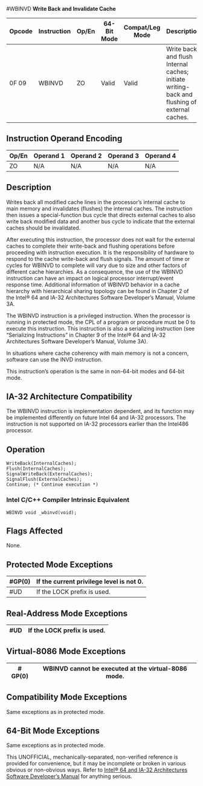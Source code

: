#WBINVD
**Write Back and Invalidate Cache**

| Opcode | Instruction | Op/En | 64-Bit Mode | Compat/Leg Mode | Description                                                                                  |
| ------ | ----------- | ----- | ----------- | --------------- | -------------------------------------------------------------------------------------------- |
| 0F 09  | WBINVD      | ZO    | Valid       | Valid           | Write back and flush Internal caches; initiate writing-back and flushing of external caches. |

## Instruction Operand Encoding

| Op/En | Operand 1 | Operand 2 | Operand 3 | Operand 4 |
| ----- | --------- | --------- | --------- | --------- |
| ZO    | N/A       | N/A       | N/A       | N/A       |

## Description

Writes back all modified cache lines in the processor’s internal cache to main memory and invalidates (flushes) the internal caches. The instruction then issues a special-function bus cycle that directs external caches to also write back modified data and another bus cycle to indicate that the external caches should be invalidated.

After executing this instruction, the processor does not wait for the external caches to complete their write-back and flushing operations before proceeding with instruction execution. It is the responsibility of hardware to respond to the cache write-back and flush signals. The amount of time or cycles for WBINVD to complete will vary due to size and other factors of different cache hierarchies. As a consequence, the use of the WBINVD instruction can have an impact on logical processor interrupt/event response time. Additional information of WBINVD behavior in a cache hierarchy with hierarchical sharing topology can be found in Chapter 2 of the Intel® 64 and IA-32 Architectures Software Developer’s Manual, Volume 3A.

The WBINVD instruction is a privileged instruction. When the processor is running in protected mode, the CPL of a program or procedure must be 0 to execute this instruction. This instruction is also a serializing instruction (see “Serializing Instructions” in Chapter 9 of the Intel® 64 and IA-32 Architectures Software Developer’s Manual, Volume 3A).

In situations where cache coherency with main memory is not a concern, software can use the INVD instruction.

This instruction’s operation is the same in non-64-bit modes and 64-bit mode.

## IA-32 Architecture Compatibility

The WBINVD instruction is implementation dependent, and its function may be implemented differently on future Intel 64 and IA-32 processors. The instruction is not supported on IA-32 processors earlier than the Intel486 processor.

## Operation

```
WriteBack(InternalCaches);
Flush(InternalCaches);
SignalWriteBack(ExternalCaches);
SignalFlush(ExternalCaches);
Continue; (* Continue execution *)

```

### Intel C/C++ Compiler Intrinsic Equivalent

```
WBINVD void _wbinvd(void);

```

## Flags Affected

None.

## Protected Mode Exceptions

| \#​​​​GP(0) | If the current privilege level is not 0. |
| ----------- | ---------------------------------------- |
| #​​​UD      | If the LOCK prefix is used.              |

## Real-Address Mode Exceptions

| #​​​UD | If the LOCK prefix is used. |
| ------ | --------------------------- |

## Virtual-8086 Mode Exceptions

| \#​​​​GP(0) | WBINVD cannot be executed at the virtual-8086 mode. |
| ----------- | --------------------------------------------------- |

## Compatibility Mode Exceptions

Same exceptions as in protected mode.

## 64-Bit Mode Exceptions

Same exceptions as in protected mode.

This UNOFFICIAL, mechanically-separated, non-verified reference is provided for convenience, but it may be
incomplete or broken in various obvious or non-obvious
ways. Refer to [Intel® 64 and IA-32 Architectures Software Developer’s Manual](https://software.intel.com/en-us/download/intel-64-and-ia-32-architectures-sdm-combined-volumes-1-2a-2b-2c-2d-3a-3b-3c-3d-and-4) for anything serious.

